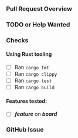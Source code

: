 ### Pull Request Overview

<!--
This pull request adds/changes/fixes...
-->

### TODO or Help Wanted

<!--
This pull request still needs...
-->

### Checks

<!--
Please tick off what you did, and specify what features you've tested on hardware.
-->

#### Using Rust tooling
- [ ] Ran `cargo fmt`
- [ ] Ran `cargo clippy`
- [ ] Ran `cargo test`
- [ ] Ran `cargo build`

#### Features tested:
- [ ] ***feature*** on ***board***


### GitHub Issue

<!--
This pull request closes <GITHUB_ISSUE>
-->